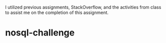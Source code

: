 I utilized previous assignments, StackOverflow, and the activities from class to assist me on the completion of this assignment. 
# nosql-challenge
